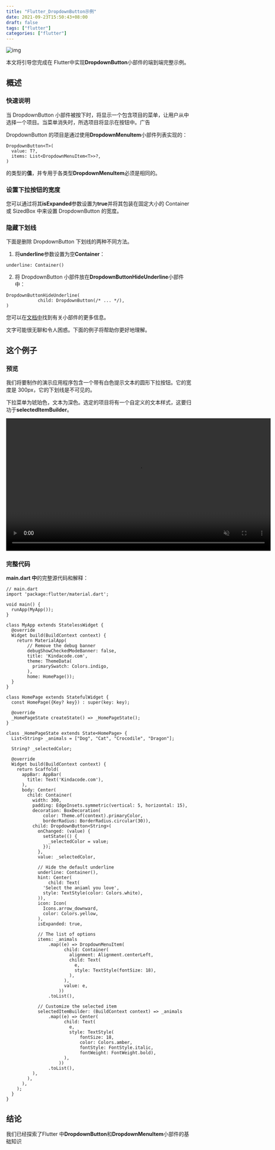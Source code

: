 ```yaml
---
title: "Flutter_DropdownButton示例"
date: 2021-09-23T15:50:43+08:00
draft: false
tags: ["flutter"]
categories: ["flutter"]
---
```


![img](https://luckly007.oss-cn-beijing.aliyuncs.com/image/Screen-Shot-2021-09-22-at-15.52.22.jpg)

本文将引导您完成在 Flutter中实现**DropdownButton**小部件的端到端完整示例。



## 概述

### 快速说明

当 DropdownButton 小部件被按下时，将显示一个包含项目的菜单，让用户从中选择一个项目。当菜单消失时，所选项目将显示在按钮中。广告



DropdownButton 的项目是通过使用**DropdownMenuItem**小部件列表实现的：

```
DropdownButton<T>(
  value: T?,
  items: List<DropdownMenuItem<T>>?,
)
```

的类型的**值**，并专用于各类型**DropdownMenuItem**必须是相同的。

### 设置下拉按钮的宽度

您可以通过将其**isExpanded**参数设置为**true**并将其包装在固定大小的 Container 或 SizedBox 中来设置 DropdownButton 的宽度。

### 隐藏下划线

下面是删除 DropdownButton 下划线的两种不同方法。

1. 将**underline**参数设置为空**Container**：

```
underline: Container()
```

2. 将 DropdownButton 小部件放在**DropdownButtonHideUnderline**小部件中：

```
DropdownButtonHideUnderline(
            child: DropdownButton(/* ... */),
)
```



您可以在[文档中](https://api.flutter.dev/flutter/material/DropdownButton-class.html)找到有关小部件的更多信息。

文字可能很无聊和令人困惑。下面的例子将帮助你更好地理解。

## 这个例子

### 预览

我们将要制作的演示应用程序包含一个带有白色提示文本的圆形下拉按钮。它的宽度是 300px，它的下划线是不可见的。

下拉菜单为琥珀色，文本为深色。选定的项目将有一个自定义的文本样式，这要归功于**selectedItemBuilder**。



<video class="" autoplay="" controls="" loop="" muted="" data-lazy-type="video" data-src="https://www.kindacode.com/wp-content/uploads/2021/09/Flutter-Dropdown-Button-Example.mp4" playsinline="" src="https://www.kindacode.com/wp-content/uploads/2021/09/Flutter-Dropdown-Button-Example.mp4" __idm_id__="467133441" style="margin: 0px; padding: 0px; box-sizing: border-box; width: 720px;"></video>

### 完整代码

**main.dart 中**的完整源代码和解释：

```
// main.dart
import 'package:flutter/material.dart';

void main() {
  runApp(MyApp());
}

class MyApp extends StatelessWidget {
  @override
  Widget build(BuildContext context) {
    return MaterialApp(
        // Remove the debug banner
        debugShowCheckedModeBanner: false,
        title: 'Kindacode.com',
        theme: ThemeData(
          primarySwatch: Colors.indigo,
        ),
        home: HomePage());
  }
}

class HomePage extends StatefulWidget {
  const HomePage({Key? key}) : super(key: key);

  @override
  _HomePageState createState() => _HomePageState();
}

class _HomePageState extends State<HomePage> {
  List<String> _animals = ["Dog", "Cat", "Crocodile", "Dragon"];

  String? _selectedColor;

  @override
  Widget build(BuildContext context) {
    return Scaffold(
      appBar: AppBar(
        title: Text('Kindacode.com'),
      ),
      body: Center(
        child: Container(
          width: 300,
          padding: EdgeInsets.symmetric(vertical: 5, horizontal: 15),
          decoration: BoxDecoration(
              color: Theme.of(context).primaryColor,
              borderRadius: BorderRadius.circular(30)),
          child: DropdownButton<String>(
            onChanged: (value) {
              setState(() {
                _selectedColor = value;
              });
            },
            value: _selectedColor,

            // Hide the default underline
            underline: Container(),
            hint: Center(
                child: Text(
              'Select the aniaml you love',
              style: TextStyle(color: Colors.white),
            )),
            icon: Icon(
              Icons.arrow_downward,
              color: Colors.yellow,
            ),
            isExpanded: true,

            // The list of options
            items: _animals
                .map((e) => DropdownMenuItem(
                      child: Container(
                        alignment: Alignment.centerLeft,
                        child: Text(
                          e,
                          style: TextStyle(fontSize: 18),
                        ),
                      ),
                      value: e,
                    ))
                .toList(),

            // Customize the selected item
            selectedItemBuilder: (BuildContext context) => _animals
                .map((e) => Center(
                      child: Text(
                        e,
                        style: TextStyle(
                            fontSize: 18,
                            color: Colors.amber,
                            fontStyle: FontStyle.italic,
                            fontWeight: FontWeight.bold),
                      ),
                    ))
                .toList(),
          ),
        ),
      ),
    );
  }
}
```

## 结论



我们已经探索了Flutter 中**DropdownButton**和**DropdownMenuItem**小部件的基础知识
